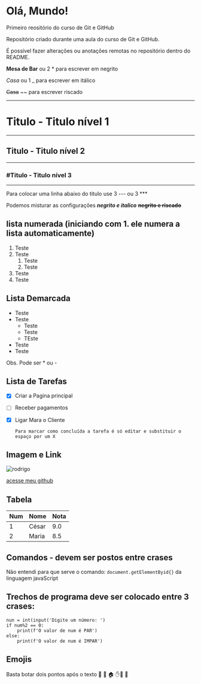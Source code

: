 # Olá, Mundo!
 Primeiro reositório do curso de Git e GitHub

 Repositório criado durante uma aula do curso de Git e GitHub.

 É possível fazer alterações ou anotações remotas no repositório dentro do README.

 __Mesa de Bar__  ou 2 * para escrever em negrito
 
 *Casa* ou 1 _  para escrever em itálico 

 ~~Casa~~ ~~ para escrever riscado

 ***
 # Titulo - Titulo nível 1
 ***
 
 ## Titulo  - Titulo nível 2
 ---
 
 ### #Titulo  - Titulo nível 3
 ---

 Para colocar uma linha abaixo do titulo use 3 --- ou 3 ***

Podemos misturar as configurações _**negrito e italico**_  ~~**negrito e riscado**~~  

## lista numerada (iniciando com 1. ele numera a lista automaticamente)

1. Teste
2. Teste
   1. Teste
   2. Teste 
3. Teste
4. Teste

## Lista Demarcada
* Teste
* Teste
   * Teste
   * Teste
   * TEste
* Teste
* Teste

Obs. Pode ser * ou -

## Lista de Tarefas

- [x] Criar a Pagina principal
- [ ] Receber pagamentos
- [x] Ligar Mara o Cliente

      Para marcar como concluída a tarefa é só editar e substituir o espaço por um X

## Imagem e Link

![rodrigo](https://github.com/cesarpessoa/Ola_Mundo/assets/136215378/ffe4da14-2b28-4c34-91db-1606ad41af0d)

[acesse meu github](https://gustavoguanabara.github.io)

## Tabela 

Num | Nome | Nota
---|---|---|
1 | César | 9.0
2 | Maria| 8.5

## Comandos - devem ser postos entre crases

Não entendi para que serve o comando: `document.getElementByid{}` da linguagem javaScript

## Trechos de programa deve ser colocado entre 3 crases:

```
nun = int(input('Digite um número: ')
if num%2 == 0:
    print(f'O valor de num é PAR')
else:
    print(f'O valor de num é IMPAR')
```

## Emojis
Basta botar dois pontos após o texto 🖖 🤭 🏠
 ✋🐒 🐒
